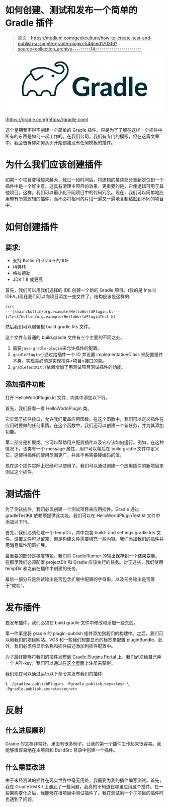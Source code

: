 # 如何创建、测试和发布一个简单的 Gradle 插件

> 原文：<https://medium.com/geekculture/how-to-create-test-and-publish-a-simple-gradle-plugin-544ced1703f6?source=collection_archive---------14----------------------->

![](img/1e0acb03514a29c2dd475dca2408e9ab.png)

[https://gradle.com](https://gradle.com)

这个星期我不得不创建一个简单的 Gradle 插件，只是为了了解在这样一个插件中所有的东西是如何一起工作的。在我们公司，我们有专门的模板，但在这篇文章中，我会告诉你如何从头开始创建没有任何模板的插件。

# 为什么我们应该创建插件

如果一个项目变得越来越大，经过一段时间后，将逻辑的某些部分重新定位到一个插件中是一个好主意。这具有清理主项目的效果，更重要的是，它使逻辑可用于其他项目。这样，我们可以最小化不同项目中的代码冗余。现在，我们可以简单地应用带有所需逻辑的插件，而不必将相同的片段一遍又一遍地复制粘贴到不同的项目中。

# 如何创建插件

## 要求:

*   支持 Kotlin 和 Gradle 的 IDE
*   科特林
*   格拉德勒
*   JDK 1.8 或更高

首先，我们可以用我们选择的 IDE 创建一个新的 Gradle 项目。(我的是 Intellij IDEA。)现在我们可以向项目添加一些文件了。结构应该是这样的:

```
/src
---|/main/kotlin/org.example/HelloWorldPlugin.kt---|/test/kotlin/org.example/HelloWorldPluginTest.kt
```

然后我们可以编辑根 build.gradle.kts 文件。

这个文件与普通的 build.gradle 文件有三个主要的不同之处。

1.  需要`java-gradle-plugin`来允许插件的配置。
2.  `gradlePlugin{}`通过给插件一个 ID 并设置 implementationClass 来配置插件本身。实现类必须是实现插件<项目>接口的类。
3.  `gradleTestKit()`依赖增加了用测试项目测试插件的功能。

## 添加插件功能

打开 HelloWorldPlugin.kt 文件，向其中添加以下行。

首先，我们将看一看 HelloWorldPlugin 类。

它实现了插件接口，允许我们覆盖应用函数。在这个函数中，我们可以定义插件在应用时要做的任何事情。在这个函数中，我们还可以创建一个新任务，并为其添加功能。

第二部分是扩展类。它可以帮助用户配置插件以及它应该如何运行。例如，在这种情况下，该类有一个 message 属性，用户可以稍后在 build.gradle 文件中定义它。这使得插件的使用范围更广，并且不再需要硬编码的值。

现在这个插件实际上已经可以使用了。我们可以通过创建一个应用插件的新项目来测试这个插件。

# 测试插件

为了测试插件，我们必须创建一个测试项目来应用插件。Gradle 通过 gradleTestKit 依赖项提供此功能。我们可以在 HelloWorldPluginTest.kt 文件中添加以下行。

首先，我们必须创建一个 tempDir，其中包含 build- and settings.gradle.kts 文件。设置文件可以留空，但是构建文件需要填充一些内容。我们添加我们的插件并用消息属性配置扩展。

最重要的部分是梯度转轮。我们将 GradleRunner 的输出保存到一个结果变量。在那里我们必须配置 projectDir 和 Gradle 应该执行的任务。对于这些，我们使用 tempDir 和之前在插件中创建的任务。

最后一部分只是测试输出是否包含扩展中配置的字符串，以及任务输出是否等于“成功”。

# 发布插件

要发布插件，我们必须在 build.gradle 文件中修改和添加一些东西。

第一件事是将 gradle 的 plugin-publish 插件添加到我们的构建中。之后，我们可以用我们的项目网站、VCS 和一些我们想要显示的标签来配置 pluginBundle。此外，我们必须将显示名称和插件描述添加到插件配置中。

为了最终能够将我们的插件发布到 [Gradle Plugins Portal](https://plugins.gradle.org) 上，我们必须给自己弄一个 API-key，我们可以通过在[这个页面](https://plugins.gradle.org/user/register)上注册来获得。

我们现在可以通过运行以下命令来发布我们的插件:

```
$ ./gradlew publishPlugins -Pgradle.publish.key=<key> \
-Pgradle.publish.secret=<secret>
```

# 反射

## 什么进展顺利

Gradle 的文档非常好，里面有很多例子。让我的第一个插件工作起来很容易。我能够很容易地在主项目和 BuildSrc 目录中创建一个插件。

## 什么需要改进

由于未经测试的插件在现实世界中毫无用处，我需要为我的插件编写测试。首先，我在 GradleTestKit 上遇到了一些问题，我真的不知道在哪里应用这个插件。在一些架构变化之后，我能够在根项目中测试插件了。我在测试另一个子项目的插件时也遇到了问题。